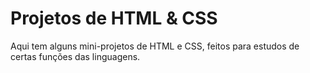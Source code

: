 # Projetos de HTML & CSS

<p>Aqui tem alguns mini-projetos de HTML e CSS, feitos para estudos de certas funções das linguagens.</p>
